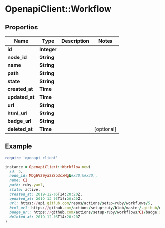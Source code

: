 # OpenapiClient::Workflow

## Properties

| Name | Type | Description | Notes |
| ---- | ---- | ----------- | ----- |
| **id** | **Integer** |  |  |
| **node_id** | **String** |  |  |
| **name** | **String** |  |  |
| **path** | **String** |  |  |
| **state** | **String** |  |  |
| **created_at** | **Time** |  |  |
| **updated_at** | **Time** |  |  |
| **url** | **String** |  |  |
| **html_url** | **String** |  |  |
| **badge_url** | **String** |  |  |
| **deleted_at** | **Time** |  | [optional] |

## Example

```ruby
require 'openapi_client'

instance = OpenapiClient::Workflow.new(
  id: 5,
  node_id: MDg6V29ya2Zsb3cxMg&#x3D;&#x3D;,
  name: CI,
  path: ruby.yaml,
  state: active,
  created_at: 2019-12-06T14:20:20Z,
  updated_at: 2019-12-06T14:20:20Z,
  url: https://api.github.com/repos/actions/setup-ruby/workflows/5,
  html_url: https://github.com/actions/setup-ruby/blob/master/.github/workflows/ruby.yaml,
  badge_url: https://github.com/actions/setup-ruby/workflows/CI/badge.svg,
  deleted_at: 2019-12-06T14:20:20Z
)
```

